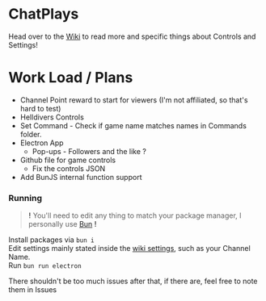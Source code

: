 # ChatPlays
Head over to the [Wiki](https://github.com/AlgorithmicPolicyIndex/ChatPlays/wiki) to read more and specific things about Controls and Settings!


# Work Load / Plans
 - Channel Point reward to start for viewers (I'm not affiliated, so that's hard to test)
 - Helldivers Controls
 - Set Command - Check if game name matches names in Commands folder.
 - Electron App
 	- Pop-ups - Followers and the like ?
 - Github file for game controls
	- Fix the controls JSON
 - Add BunJS internal function support

### Running
> **!** You'll need to edit any thing to match your package manager, I personally use [Bun](https://bun.sh) **!**

Install packages via `bun i`  
Edit settings mainly stated inside the [wiki settings](https://github.com/AlgorithmicPolicyIndex/ChatPlays/wiki/Settings#main-settings), such as your Channel Name.  
Run `bun run electron`  

There shouldn't be too much issues after that, if there are, feel free to note them in Issues